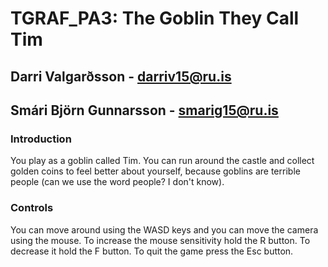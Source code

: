 # TGRAF_PA3: The Goblin They Call Tim
## Darri Valgarðsson - darriv15@ru.is
## Smári Björn Gunnarsson - smarig15@ru.is

### Introduction
You play as a goblin called Tim. You can run around the castle 
and collect golden coins to feel better about yourself, because 
goblins are terrible people (can we use the word people? I don't know).

### Controls
You can move around using the WASD keys and you can move the camera using the mouse. To increase the mouse sensitivity hold the R button. To decrease it hold the F button. To quit the game press the Esc button.